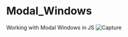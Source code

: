 # Modal_Windows
 Working with Modal Windows in JS
![Capture](https://user-images.githubusercontent.com/54890382/175791207-c187c59f-534b-497a-b366-5cdc8ccfcfe5.PNG)

